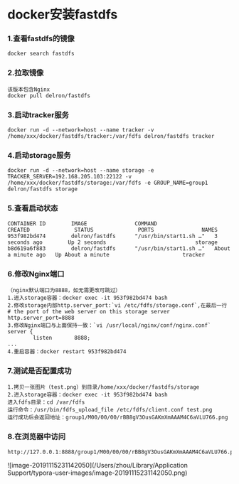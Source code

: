 # docker安装fastdfs

### 1.查看fastdfs的镜像
```
docker search fastdfs
```
### 2.拉取镜像
```
该版本包含Nginx
docker pull delron/fastdfs
```
### 3.启动tracker服务
```
docker run -d --network=host --name tracker -v /home/xxx/docker/fastdfs/tracker:/var/fdfs delron/fastdfs tracker
```
### 4.启动storage服务
```
docker run -d --network=host --name storage -e TRACKER_SERVER=192.168.205.103:22122 -v /home/xxx/docker/fastdfs/storage:/var/fdfs -e GROUP_NAME=group1 delron/fastdfs storage
```
### 5.查看启动状态
```
CONTAINER ID        IMAGE               COMMAND                  CREATED              STATUS              PORTS               NAMES
953f982bd474        delron/fastdfs      "/usr/bin/start1.sh …"   3 seconds ago        Up 2 seconds                            storage
b8d619a6f883        delron/fastdfs      "/usr/bin/start1.sh …"   About a minute ago   Up About a minute                       tracker
```
### 6.修改Nginx端口
```
（nginx默认端口为8888，如无需更改可跳过）
1.进入storage容器：docker exec -it 953f982bd474 bash
2.修改storage内部http.server_port:`vi /etc/fdfs/storage.conf`,在最后一行
# the port of the web server on this storage server
http.server_port=8888
3.修改Nginx端口与上面保持一致：`vi /usr/local/nginx/conf/nginx.conf`
server {
        listen       8888;
...
4.重启容器：docker restart 953f982bd474
```
### 7.测试是否配置成功
```
1.拷贝一张图片（test.png）到目录/home/xxx/docker/fastdfs/storage
2.进入storage容器：docker exec -it 953f982bd474 bash
进入fdfs目录：cd /var/fdfs
运行命令：/usr/bin/fdfs_upload_file /etc/fdfs/client.conf test.png
运行成功后会返回地址：group1/M00/00/00/rBB8gV3OusGAKmXmAAAM4C6aVLU766.png
```
### 8.在浏览器中访问
```
http://127.0.0.1:8888/group1/M00/00/00/rBB8gV3OusGAKmXmAAAM4C6aVLU766.png
```

![image-20191115231142050](/Users/zhou/Library/Application Support/typora-user-images/image-20191115231142050.png)